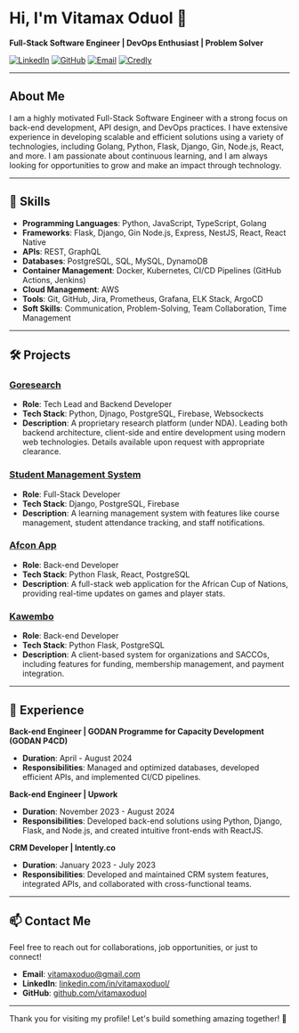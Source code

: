 # Hi, I'm Vitamax Oduol 👋

**Full-Stack Software Engineer | DevOps Enthusiast | Problem Solver**

[![LinkedIn](https://img.shields.io/badge/LinkedIn-blue?logo=linkedin&logoColor=white&style=for-the-badge)](https://www.linkedin.com/in/vitamaxoduol/)
[![GitHub](https://img.shields.io/badge/GitHub-black?logo=github&logoColor=white&style=for-the-badge)](https://github.com/vitamaxoduol)
[![Email](https://img.shields.io/badge/Email-red?logo=gmail&logoColor=white&style=for-the-badge)](mailto:vitamaxoduo@gmail.com)
[![Credly](https://img.shields.io/badge/Credly-FF6B00?style=for-the-badge&logo=credly&logoColor=white)](https://www.credly.com/badges/c3b06388-a17b-405d-ada2-6889df2fd085)

---

## About Me

I am a highly motivated Full-Stack Software Engineer with a strong focus on back-end development, API design, and DevOps practices. I have extensive experience in developing scalable and efficient solutions using a variety of technologies, including Golang, Python, Flask, Django, Gin, Node.js, React, and more. I am passionate about continuous learning, and I am always looking for opportunities to grow and make an impact through technology.

---

## 🔧 Skills

- **Programming Languages**: Python, JavaScript, TypeScript, Golang
- **Frameworks**: Flask, Django, Gin Node.js, Express, NestJS, React, React Native
- **APIs**: REST, GraphQL
- **Databases**: PostgreSQL, SQL, MySQL, DynamoDB
- **Container Management**: Docker, Kubernetes, CI/CD Pipelines (GitHub Actions, Jenkins)
- **Cloud Management**: AWS
- **Tools**: Git, GitHub, Jira, Prometheus, Grafana, ELK Stack, ArgoCD
- **Soft Skills**: Communication, Problem-Solving, Team Collaboration, Time Management

---

## 🛠️ Projects
### [Goresearch](https://goresearch-client-v1ro.onrender.com/)
- **Role**: Tech Lead and Backend Developer
- **Tech Stack**: Python, Djnago, PostgreSQL, Firebase, Websockects
- **Description**:  A proprietary research platform (under NDA). Leading both backend architecture, client-side and  entire development using modern web technologies. Details available upon request with appropriate clearance.

### [Student Management System](https://student-management-system-x94s.onrender.com/admin)
- **Role**: Full-Stack Developer
- **Tech Stack**: Django, PostgreSQL, Firebase
- **Description**: A learning management system with features like course management, student attendance tracking, and staff notifications.

### [Afcon App](https://client-afcon-app.vercel.app/)
- **Role**: Back-end Developer
- **Tech Stack**: Python Flask, React, PostgreSQL
- **Description**: A full-stack web application for the African Cup of Nations, providing real-time updates on games and player stats.

### [Kawembo](https://www.kawebo.or.ke/)
- **Role**: Back-end Developer
- **Tech Stack**: Python Flask, PostgreSQL
- **Description**: A client-based system for organizations and SACCOs, including features for funding, membership management, and payment integration.

---

## 💼 Experience
**Back-end Engineer | GODAN Programme for Capacity Development (GODAN P4CD)**
- **Duration**: April - August 2024
- **Responsibilities**: Managed and optimized databases, developed efficient APIs, and implemented CI/CD pipelines.

**Back-end Engineer | Upwork**
- **Duration**: November 2023 - August 2024
- **Responsibilities**: Developed back-end solutions using Python, Django, Flask, and Node.js, and created intuitive front-ends with ReactJS.

**CRM Developer | Intently.co**
- **Duration**: January 2023 - July 2023
- **Responsibilities**: Developed and maintained CRM system features, integrated APIs, and collaborated with cross-functional teams.

---

## 📫 Contact Me

Feel free to reach out for collaborations, job opportunities, or just to connect!

- **Email**: [vitamaxoduo@gmail.com](mailto:vitamaxoduo@gmail.com)
- **LinkedIn**: [linkedin.com/in/vitamaxoduol/](https://www.linkedin.com/in/vitamaxoduol/)
- **GitHub**: [github.com/vitamaxoduol](https://github.com/vitamaxoduol)

---

Thank you for visiting my profile! Let's build something amazing together! 🚀
